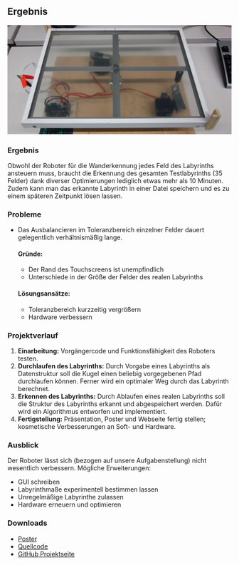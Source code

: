 Ergebnis
--------

![Touchscreen](resources/nomaze.jpg)

### Ergebnis

Obwohl der Roboter für die Wanderkennung jedes Feld des Labyrinths ansteuern muss, braucht die Erkennung des gesamten Testlabyrinths (35 Felder) dank diverser Optimierungen lediglich etwas mehr als 10 Minuten. Zudem kann man das erkannte Labyrinth in einer Datei speichern und es zu einem späteren Zeitpunkt lösen lassen.

### Probleme

- Das Ausbalancieren im Toleranzbereich einzelner Felder dauert gelegentlich verhältnismäßig lange.
  
  #### Gründe:
  * Der Rand des Touchscreens ist unempfindlich
  * Unterschiede in der Größe der Felder des realen Labyrinths

  #### Lösungsansätze:
  * Toleranzbereich kurzzeitig vergrößern
  * Hardware verbessern

### Projektverlauf

1. **Einarbeitung:** Vorgängercode und Funktionsfähigkeit des Roboters testen.
2. **Durchlaufen des Labyrinths:** Durch Vorgabe eines Labyrinths als Datenstruktur soll die Kugel einen beliebig vorgegebenen Pfad durchlaufen können. Ferner wird ein optimaler Weg durch das Labyrinth berechnet.
3. **Erkennen des Labyrinths:** Durch Ablaufen eines realen Labyrinths soll die Struktur des Labyrinths erkannt und abgespeichert werden. Dafür wird ein Algorithmus entworfen und implementiert.
4. **Fertigstellung:** Präsentation, Poster und Webseite fertig stellen; kosmetische Verbesserungen an Soft- und Hardware.

### Ausblick

Der Roboter lässt sich (bezogen auf unsere Aufgabenstellung) nicht wesentlich verbessern. Mögliche Erweiterungen:

* GUI schreiben
* Labyrinthmaße experimentell bestimmen lassen
* Unregelmäßige Labyrinthe zulassen
* Hardware erneuern und optimieren

### Downloads

* [Poster](downloads/poster.pdf)
* [Quellcode](downloads/wegflaby_ap.zip)
* [GitHub Projektseite](https://github.com/flo7210/WegfLaby_AP)